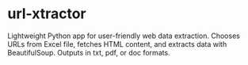 # url-xtractor
Lightweight Python app for user-friendly web data extraction. Chooses URLs from Excel file, fetches HTML content, and extracts data with BeautifulSoup. Outputs in txt, pdf, or doc formats.
